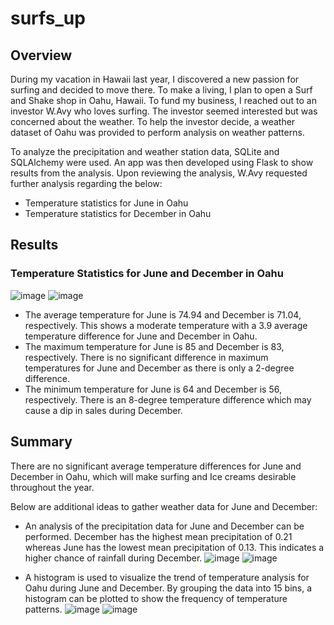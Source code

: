 # surfs_up
## Overview
During my vacation in Hawaii last year, I discovered a new passion for surfing and decided to move there. To make a living, I plan to open a Surf and Shake shop in Oahu, Hawaii. To fund my business, I reached out to an investor W.Avy who loves surfing. The investor seemed interested but was concerned about the weather. To help the investor decide, a weather dataset of Oahu was provided to perform analysis on weather patterns. 

To analyze the precipitation and weather station data, SQLite and SQLAlchemy were used. An app was then developed using Flask to show results from the analysis. Upon reviewing the analysis, W.Avy requested further analysis regarding the below:
- Temperature statistics for June in Oahu
- Temperature statistics for December in Oahu

## Results
### Temperature Statistics for June and December in Oahu
![image](https://user-images.githubusercontent.com/76491891/115936863-64d07500-a464-11eb-84ff-a615c92af0e3.png)   ![image](https://user-images.githubusercontent.com/76491891/115937217-58005100-a465-11eb-95f6-a11cdea0d1e5.png)

- The average temperature for June is 74.94 and December is 71.04, respectively. This shows a moderate temperature with a 3.9 average temperature difference for June and December in Oahu. 
- The maximum temperature for June is 85 and December is 83, respectively. There is no significant difference in maximum temperatures for June and December as there is only a 2-degree difference.
- The minimum temperature for June is 64 and December is 56, respectively. There is an 8-degree temperature difference which may cause a dip in sales during December.

## Summary
There are no significant average temperature differences for June and December in Oahu, which will make surfing and Ice creams desirable throughout the year. 

Below are additional ideas to gather weather data for June and December:
- An analysis of the precipitation data for June and December can be performed. December has the highest mean precipitation of 0.21 whereas June has the lowest mean precipitation of 0.13. This indicates a higher chance of rainfall during December.
![image](https://user-images.githubusercontent.com/76491891/115937058-e1635380-a464-11eb-9438-f8e5182e341b.png)   ![image](https://user-images.githubusercontent.com/76491891/115937075-eaecbb80-a464-11eb-81e4-a801fb03534b.png)

- A histogram is used to visualize the trend of temperature analysis for Oahu during June and December. By grouping the data into 15 bins, a histogram can be plotted to show the frequency of temperature patterns. 
![image](https://user-images.githubusercontent.com/76491891/115937114-06f05d00-a465-11eb-8991-9fb652b6ddd5.png)
![image](https://user-images.githubusercontent.com/76491891/115937128-11aaf200-a465-11eb-8bcc-99f7a459b4ef.png)

